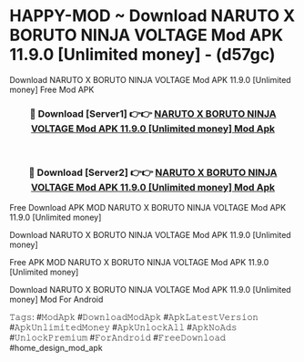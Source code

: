 # HAPPY-MOD ~ Download NARUTO X BORUTO NINJA VOLTAGE Mod APK 11.9.0 [Unlimited money] - (d57gc)
Download NARUTO X BORUTO NINJA VOLTAGE Mod APK 11.9.0 [Unlimited money] Free Mod APK

<div align="center">
<h3>🔴 Download [Server1] 👉👉 <a href="https://apk-comot.site?title=NARUTO_X_BORUTO_NINJA_VOLTAGE_Mod_APK_11.9.0_[Unlimited_money]">NARUTO X BORUTO NINJA VOLTAGE Mod APK 11.9.0 [Unlimited money] Mod Apk</a></h3><br>

<h3>🔴 Download [Server2] 👉👉 <a href="https://apk-comot.site?title=NARUTO_X_BORUTO_NINJA_VOLTAGE_Mod_APK_11.9.0_[Unlimited_money]">NARUTO X BORUTO NINJA VOLTAGE Mod APK 11.9.0 [Unlimited money] Mod Apk</a></h3>
</div>


Free Download APK MOD NARUTO X BORUTO NINJA VOLTAGE Mod APK 11.9.0 [Unlimited money]

Download NARUTO X BORUTO NINJA VOLTAGE Mod APK 11.9.0 [Unlimited money] 

Free APK MOD NARUTO X BORUTO NINJA VOLTAGE Mod APK 11.9.0 [Unlimited money] 

Download NARUTO X BORUTO NINJA VOLTAGE Mod APK 11.9.0 [Unlimited money] Mod For Android

𝚃𝚊𝚐𝚜: #𝙼𝚘𝚍𝙰𝚙𝚔 #𝙳𝚘𝚠𝚗𝚕𝚘𝚊𝚍𝙼𝚘𝚍𝙰𝚙𝚔 #𝙰𝚙𝚔𝙻𝚊𝚝𝚎𝚜𝚝𝚅𝚎𝚛𝚜𝚒𝚘𝚗 #𝙰𝚙𝚔𝚄𝚗𝚕𝚒𝚖𝚒𝚝𝚎𝚍𝙼𝚘𝚗𝚎𝚢 #𝙰𝚙𝚔𝚄𝚗𝚕𝚘𝚌𝚔𝙰𝚕𝚕 #𝙰𝚙𝚔𝙽𝚘𝙰𝚍𝚜 #𝚄𝚗𝚕𝚘𝚌𝚔𝙿𝚛𝚎𝚖𝚒𝚞𝚖 #𝙵𝚘𝚛𝙰𝚗𝚍𝚛𝚘𝚒𝚍 #𝙵𝚛𝚎𝚎𝙳𝚘𝚠𝚗𝚕𝚘𝚊𝚍 #home_design_mod_apk